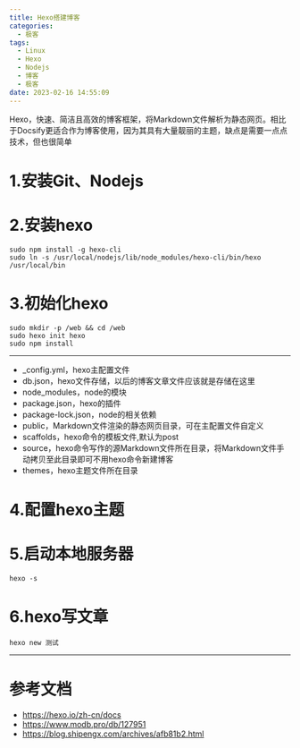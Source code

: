 ```yaml
---
title: Hexo搭建博客
categories:
  - 极客
tags:
  - Linux
  - Hexo
  - Nodejs
  - 博客
  - 极客
date: 2023-02-16 14:55:09
---
```


Hexo，快速、简洁且高效的博客框架，将Markdown文件解析为静态网页。相比于Docsify更适合作为博客使用，因为其具有大量靓丽的主题，缺点是需要一点点技术，但也很简单

# 1.安装Git、Nodejs

# 2.安装hexo

    sudo npm install -g hexo-cli
    sudo ln -s /usr/local/nodejs/lib/node_modules/hexo-cli/bin/hexo /usr/local/bin

# 3.初始化hexo

    sudo mkdir -p /web && cd /web
    sudo hexo init hexo
    sudo npm install

---------

- _config.yml，hexo主配置文件
- db.json，hexo文件存储，以后的博客文章文件应该就是存储在这里
- node_modules，node的模块
- package.json，hexo的插件
- package-lock.json，node的相关依赖
- public，Markdown文件渲染的静态网页目录，可在主配置文件自定义
- scaffolds，hexo命令的模板文件,默认为post
- source，hexo命令写作的源Markdown文件所在目录，将Markdown文件手动拷贝至此目录即可不用hexo命令新建博客
- themes，hexo主题文件所在目录

# 4.配置hexo主题

# 5.启动本地服务器

    hexo -s

# 6.hexo写文章

    hexo new 测试

---------

# 参考文档

- https://hexo.io/zh-cn/docs
- https://www.modb.pro/db/127951
- https://blog.shipengx.com/archives/afb81b2.html